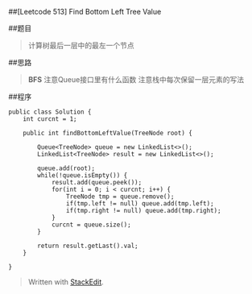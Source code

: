 
##[Leetcode 513] Find Bottom Left Tree Value

##题目

>计算树最后一层中的最左一个节点

##思路
>**BFS**
>注意Queue接口里有什么函数
>注意栈中每次保留一层元素的写法


##程序

    public class Solution {
	    int curcnt = 1;
    
	    public int findBottomLeftValue(TreeNode root) {
        
	        Queue<TreeNode> queue = new LinkedList<>();
	        LinkedList<TreeNode> result = new LinkedList<>();
        
	        queue.add(root);
	        while(!queue.isEmpty()) {
	            result.add(queue.peek());
	            for(int i = 0; i < curcnt; i++) {
	                TreeNode tmp = queue.remove();
	                if(tmp.left != null) queue.add(tmp.left);
	                if(tmp.right != null) queue.add(tmp.right);
	            }
	            curcnt = queue.size();
	        }
        
	        return result.getLast().val;
	    }
    
	}

> Written with [StackEdit](https://stackedit.io/).